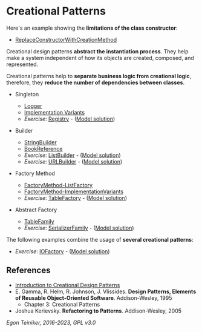 # Creational Patterns

Here's an example showing the **limitations of the class constructor**:
* [ReplaceConstructorWithCreationMethod](ReplaceConstructorWithCreationMethod)

Creational design patterns **abstract the instantiation process**.
They help make a system independent of how its objects are created, composed, 
and represented.

Creational patterns help to **separate business logic from creational logic**,
therefore, they **reduce the number of dependencies between classes**.

* Singleton
    * [Logger](singleton/Singleton-Logger)
    * [Implementation Variants](singleton/Singleton-ImplementationVariants)
    * _Exercise_: [Registry](singleton/Singleton-Registry-Exercise) - ([Model solution](singleton/Singleton-Registry))

* Builder 
    * [StringBuilder](builder/Builder-StringBuilder)
    * [BookReference](builder/Builder-BookReference)
    * _Exercise_: [ListBuilder](builder/Builder-ListBuilder-Exercise) - ([Model solution](builder/Builder-ListBuilder))
    * _Exercise_: [URLBuilder](builder/Builder-URLBuilder-Exercise) - ([Model solution](builder/Builder-URLBuilder))
    
* Factory Method
    * [FactoryMethod-ListFactory](factory-method/FactoryMethod-ListFactory)
    * [FactoryMethod-ImplementationVariants](factory-method/FactoryMethod-ImplementationVariants)
    * _Exercise_: [TableFactory](factory-method/FactoryMethod-TableFactory-Exercise) - ([Model solution](factory-method/FactoryMethod-TableFactory)) 
    
* Abstract Factory
    * [TableFamily](abstract-factory/AbstractFactory-TableFamily)
    * _Exercise_: [SerializerFamily](abstract-factory/AbstractFactory-SerializerFamily-Exercise) - ([Model solution](AbstractFactory-SerializerFamily))

The following examples combine the usage of **several creational patterns**:

* _Exercise_: [IOFactory](../../patterns-in-practice/CreationalPatterns-IOFactory-Exercise) - ([Model solution](../../patterns-in-practice/CreationalPatterns-IOFactory))



## References
* [Introduction to Creational Design Patterns](https://www.baeldung.com/creational-design-patterns)
* E. Gamma, R. Helm, R. Johnson, J. Vlissides. **Design Patterns, Elements of Reusable Object-Oriented Software**. Addison-Wesley, 1995
  * Chapter 3: Creational Patterns 
* Joshua Kerievsky. **Refactoring to Patterns**. Addison-Wesley, 2005

*Egon Teiniker, 2016-2023, GPL v3.0*
